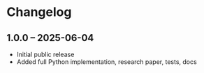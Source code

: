 
# Changelog

## 1.0.0 – 2025-06-04
- Initial public release
- Added full Python implementation, research paper, tests, docs